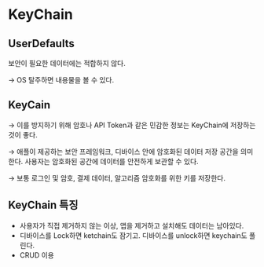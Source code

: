 # KeyChain

## UserDefaults

보안이 필요한 데이터에는 적합하지 않다.

→ OS 탈주하면 내용물을 볼 수 있다.

## KeyCain

→ 이를 방지하기 위해 암호나 API Token과 같은 민감한 정보는 KeyChain에 저장하는 것이 좋다.

→ 애플이 제공하는 보안 프레임워크, 디바이스 안에 암호화된 데이터 저장 공간을 의미한다. 사용자는 암호화된 공간에 데이터를 안전하게 보관할 수 있다.

→ 보통 로그인 및 암호, 결제 데이터, 알고리즘 암호화를 위한 키를 저장한다.

## KeyChain 특징

- 사용자가 직접 제거하지 않는 이상, 앱을 제거하고 설치해도 데이터는 남아있다.
- 디바이스를 Lock하면 ketchain도 잠기고. 디바이스를 unlock하면 keychain도 풀린다.
- CRUD 이용